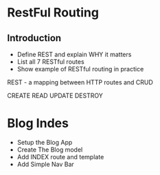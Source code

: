 # RestFul Routing

## Introduction
* Define REST and explain WHY it matters
* List all 7 RESTful routes
* Show example of RESTful routing in practice

REST - a mapping between HTTP routes and CRUD

CREATE
READ
UPDATE
DESTROY

# Blog Indes
* Setup the Blog App
* Create The Blog model
* Add INDEX route and template
* Add Simple Nav Bar
